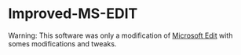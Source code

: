 # Improved-MS-EDIT
Warning: This software was only a modification of [Microsoft Edit](https://github.com/microsoft/edit?tab=readme-ov-file) with somes modifications and tweaks.
